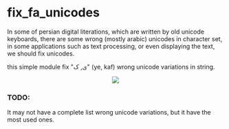 # fix_fa_unicodes
In some of persian digital literations, which are written by old unicode keyboards, there are some wrong (mostly arabic) unicodes in character set, in some applications such as text processing, or even displaying the text, we should fix unicodes. 

this simple module fix "ی, ک" (ye, kaf) wrong unicode variations in string.

<p align="center">
  <img src="./files/table.png"/>
</p>

### TODO:
It may not have a complete list wrong unicode variations, but it have the most used ones.


